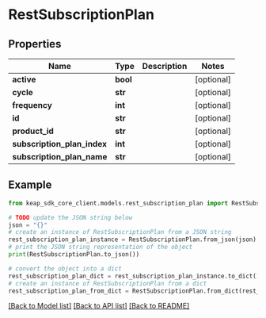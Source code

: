 # RestSubscriptionPlan


## Properties

Name | Type | Description | Notes
------------ | ------------- | ------------- | -------------
**active** | **bool** |  | [optional] 
**cycle** | **str** |  | [optional] 
**frequency** | **int** |  | [optional] 
**id** | **str** |  | [optional] 
**product_id** | **str** |  | [optional] 
**subscription_plan_index** | **int** |  | [optional] 
**subscription_plan_name** | **str** |  | [optional] 

## Example

```python
from keap_sdk_core_client.models.rest_subscription_plan import RestSubscriptionPlan

# TODO update the JSON string below
json = "{}"
# create an instance of RestSubscriptionPlan from a JSON string
rest_subscription_plan_instance = RestSubscriptionPlan.from_json(json)
# print the JSON string representation of the object
print(RestSubscriptionPlan.to_json())

# convert the object into a dict
rest_subscription_plan_dict = rest_subscription_plan_instance.to_dict()
# create an instance of RestSubscriptionPlan from a dict
rest_subscription_plan_from_dict = RestSubscriptionPlan.from_dict(rest_subscription_plan_dict)
```
[[Back to Model list]](../README.md#documentation-for-models) [[Back to API list]](../README.md#documentation-for-api-endpoints) [[Back to README]](../README.md)


